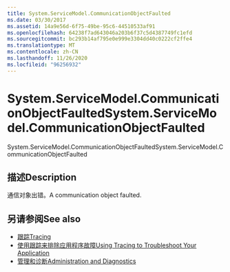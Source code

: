 ```yaml
---
title: System.ServiceModel.CommunicationObjectFaulted
ms.date: 03/30/2017
ms.assetid: 14a9e56d-6f75-49be-95c6-44510533af91
ms.openlocfilehash: 64238f7ad643046a203b6f37c5d4387749fc1efd
ms.sourcegitcommit: bc293b14af795e0e999e3304dd40c0222cf2ffe4
ms.translationtype: MT
ms.contentlocale: zh-CN
ms.lasthandoff: 11/26/2020
ms.locfileid: "96256932"
---
```

# <a name="systemservicemodelcommunicationobjectfaulted"></a><span data-ttu-id="72d3b-102">System.ServiceModel.CommunicationObjectFaulted</span><span class="sxs-lookup"><span data-stu-id="72d3b-102">System.ServiceModel.CommunicationObjectFaulted</span></span>

<span data-ttu-id="72d3b-103">System.ServiceModel.CommunicationObjectFaulted</span><span class="sxs-lookup"><span data-stu-id="72d3b-103">System.ServiceModel.CommunicationObjectFaulted</span></span>  
  
## <a name="description"></a><span data-ttu-id="72d3b-104">描述</span><span class="sxs-lookup"><span data-stu-id="72d3b-104">Description</span></span>  

 <span data-ttu-id="72d3b-105">通信对象出错。</span><span class="sxs-lookup"><span data-stu-id="72d3b-105">A communication object faulted.</span></span>  
  
## <a name="see-also"></a><span data-ttu-id="72d3b-106">另请参阅</span><span class="sxs-lookup"><span data-stu-id="72d3b-106">See also</span></span>

- [<span data-ttu-id="72d3b-107">跟踪</span><span class="sxs-lookup"><span data-stu-id="72d3b-107">Tracing</span></span>](index.md)
- [<span data-ttu-id="72d3b-108">使用跟踪来排除应用程序故障</span><span class="sxs-lookup"><span data-stu-id="72d3b-108">Using Tracing to Troubleshoot Your Application</span></span>](using-tracing-to-troubleshoot-your-application.md)
- [<span data-ttu-id="72d3b-109">管理和诊断</span><span class="sxs-lookup"><span data-stu-id="72d3b-109">Administration and Diagnostics</span></span>](../index.md)
